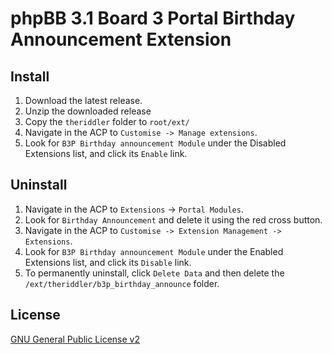 # phpBB 3.1 Board 3 Portal Birthday Announcement Extension

## Install

1. Download the latest release.
2. Unzip the downloaded release
4. Copy the `theriddler` folder to `root/ext/`
5. Navigate in the ACP to `Customise -> Manage extensions`.
6. Look for `B3P Birthday announcement Module` under the Disabled Extensions list, and click its `Enable` link.

## Uninstall

1. Navigate in the ACP to `Extensions` -> `Portal Modules`.
2. Look for `Birthday Announcement` and delete it using the red cross button.
3. Navigate in the ACP to `Customise -> Extension Management -> Extensions`.
4. Look for `B3P Birthday announcement Module` under the Enabled Extensions list, and click its `Disable` link.
5. To permanently uninstall, click `Delete Data` and then delete the `/ext/theriddler/b3p_birthday_announce` folder.

## License
[GNU General Public License v2](http://opensource.org/licenses/GPL-2.0)
